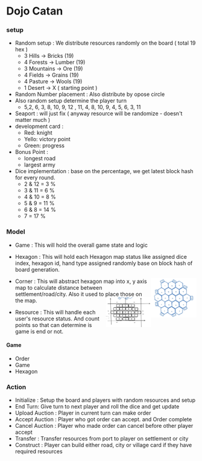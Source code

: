 # Dojo Catan

### setup

- Random setup : We distribute resources randomly on the board ( total 19 hex )
  - 3 Hills -> Bricks (19)
  - 4 Forests -> Lumber (19)
  - 3 Mountains -> Ore (19)
  - 4 Fields -> Grains (19)
  - 4 Pasture -> Wools (19)
  - 1 Desert -> X ( starting point )
- Random Number placement : Also distribute by opose circle
- Also random setup determine the player turn
  - 5,2, 6, 3, 8, 10, 9, 12 , 11, 4, 8, 10, 9, 4, 5, 6, 3, 11
- Seaport : will just fix ( anyway resource will be randomize - doesn't matter much )
- development card :
  - Red: knight
  - Yello: victory point
  - Green: progress
- Bonus Point :
  - longest road
  - largest army
- Dice implementation : base on the percentage, we get latest block hash for every round.
  - 2 & 12 = 3 %
  - 3 & 11 = 6 %
  - 4 & 10 = 8 %
  - 5 & 9 = 11 %
  - 6 & 8 = 14 %
  - 7 = 17 %

### Model

- Game : This will hold the overall game state and logic
- Hexagon : This will hold each Hexagon map status like assigned dice index, hexagon id, hand type assigned randomly base on block hash of board generation.

  <img alt="hexagon" align="right" width="120" src=".github/hex.png">

- Corner : This will abstract hexagon map into x, y axis map to calculate distance between settlement/road/city. Also it used to place those on the map.
  <img alt="corner" align="right" width="120" src=".github/corner.png">
- Resource : This will handle each user's resource status. And count points so that can determine is game is end or not.

#### Game

- Order
- Game
- Hexagon

### Action

- Initialize : Setup the board and players with random resources and setup
- End Turn: Give turn to next player and roll the dice and get update
- Upload Auction : Player in current turn can make order
- Accept Auction : Player who got order can accept. and Order complete
- Cancel Auction : Player who made order can cancel before other player accept
- Transfer : Transfer resources from port to player on settlement or city
- Construct : Player can build either road, city or village card if they have required resources
